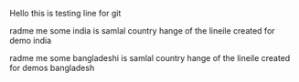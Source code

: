 Hello this is testing line for git

radme me some india is samlal country hange of the lineile created for demo india

radme me some bangladeshi is samlal country hange of the lineile created for demos bangladesh

